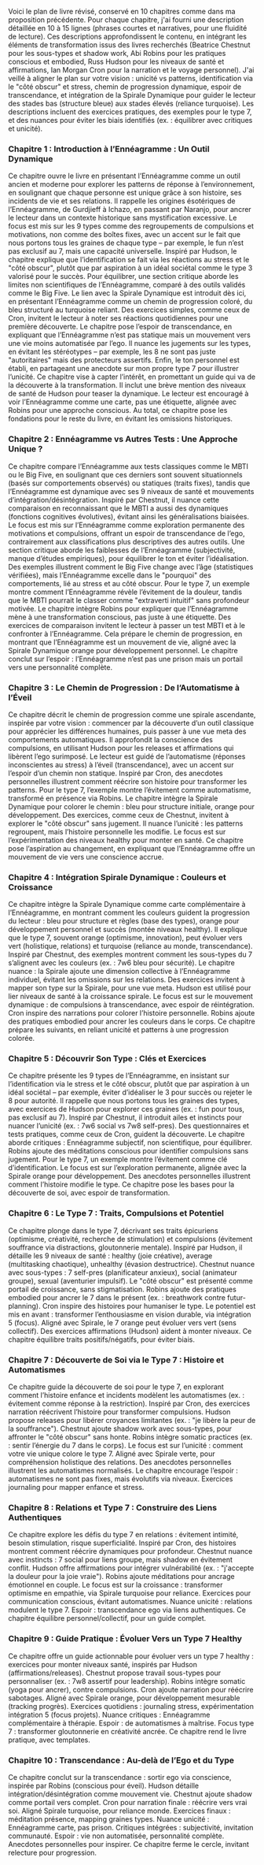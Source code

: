 Voici le plan de livre révisé, conservé en 10 chapitres comme dans ma proposition précédente. Pour chaque chapitre, j'ai fourni une description détaillée en 10 à 15 lignes (phrases courtes et narratives, pour une fluidité de lecture). Ces descriptions approfondissent le contenu, en intégrant les éléments de transformation issus des livres recherchés (Beatrice Chestnut pour les sous-types et shadow work, Abi Robins pour les pratiques conscious et embodied, Russ Hudson pour les niveaux de santé et affirmations, Ian Morgan Cron pour la narration et le voyage personnel). J'ai veillé à aligner le plan sur votre vision : unicité vs patterns, identification via le "côté obscur" et stress, chemin de progression dynamique, espoir de transcendance, et intégration de la Spirale Dynamique pour guider le lecteur des stades bas (structure bleue) aux stades élevés (reliance turquoise). Les descriptions incluent des exercices pratiques, des exemples pour le type 7, et des nuances pour éviter les biais identifiés (ex. : équilibrer avec critiques et unicité).

### Chapitre 1 : Introduction à l’Ennéagramme : Un Outil Dynamique
Ce chapitre ouvre le livre en présentant l’Ennéagramme comme un outil ancien et moderne pour explorer les patterns de réponse à l’environnement, en soulignant que chaque personne est unique grâce à son histoire, ses incidents de vie et ses relations. Il rappelle les origines ésotériques de l’Ennéagramme, de Gurdjieff à Ichazo, en passant par Naranjo, pour ancrer le lecteur dans un contexte historique sans mystification excessive. Le focus est mis sur les 9 types comme des regroupements de compulsions et motivations, non comme des boîtes fixes, avec un accent sur le fait que nous portons tous les graines de chaque type – par exemple, le fun n’est pas exclusif au 7, mais une capacité universelle. Inspiré par Hudson, le chapitre explique que l’identification se fait via les réactions au stress et le "côté obscur", plutôt que par aspiration à un idéal sociétal comme le type 3 valorisé pour le succès. Pour équilibrer, une section critique aborde les limites non scientifiques de l’Ennéagramme, comparé à des outils validés comme le Big Five. Le lien avec la Spirale Dynamique est introduit dès ici, en présentant l’Ennéagramme comme un chemin de progression coloré, du bleu structuré au turquoise reliant. Des exercices simples, comme ceux de Cron, invitent le lecteur à noter ses réactions quotidiennes pour une première découverte. Le chapitre pose l’espoir de transcendance, en expliquant que l’Ennéagramme n’est pas statique mais un mouvement vers une vie moins automatisée par l’ego. Il nuance les jugements sur les types, en évitant les stéréotypes – par exemple, les 8 ne sont pas juste "autoritaires" mais des protecteurs assertifs. Enfin, le ton personnel est établi, en partageant une anecdote sur mon propre type 7 pour illustrer l’unicité. Ce chapitre vise à capter l’intérêt, en promettant un guide qui va de la découverte à la transformation. Il inclut une brève mention des niveaux de santé de Hudson pour teaser la dynamique. Le lecteur est encouragé à voir l’Ennéagramme comme une carte, pas une étiquette, alignée avec Robins pour une approche conscious. Au total, ce chapitre pose les fondations pour le reste du livre, en évitant les omissions historiques.

### Chapitre 2 : Ennéagramme vs Autres Tests : Une Approche Unique ?
Ce chapitre compare l’Ennéagramme aux tests classiques comme le MBTI ou le Big Five, en soulignant que ces derniers sont souvent situationnels (basés sur comportements observés) ou statiques (traits fixes), tandis que l’Ennéagramme est dynamique avec ses 9 niveaux de santé et mouvements d’intégration/désintégration. Inspiré par Chestnut, il nuance cette comparaison en reconnaissant que le MBTI a aussi des dynamiques (fonctions cognitives évolutives), évitant ainsi les généralisations biaisées. Le focus est mis sur l’Ennéagramme comme exploration permanente des motivations et compulsions, offrant un espoir de transcendance de l’ego, contrairement aux classifications plus descriptives des autres outils. Une section critique aborde les faiblesses de l’Ennéagramme (subjectivité, manque d’études empiriques), pour équilibrer le ton et éviter l’idéalisation. Des exemples illustrent comment le Big Five change avec l’âge (statistiques vérifiées), mais l’Ennéagramme excelle dans le "pourquoi" des comportements, lié au stress et au côté obscur. Pour le type 7, un exemple montre comment l’Ennéagramme révèle l’évitement de la douleur, tandis que le MBTI pourrait le classer comme "extraverti intuitif" sans profondeur motivée. Le chapitre intègre Robins pour expliquer que l’Ennéagramme mène à une transformation conscious, pas juste à une étiquette. Des exercices de comparaison invitent le lecteur à passer un test MBTI et à le confronter à l’Ennéagramme. Cela prépare le chemin de progression, en montrant que l’Ennéagramme est un mouvement de vie, aligné avec la Spirale Dynamique orange pour développement personnel. Le chapitre conclut sur l’espoir : l’Ennéagramme n’est pas une prison mais un portail vers une personnalité complète.

### Chapitre 3 : Le Chemin de Progression : De l’Automatisme à l’Éveil
Ce chapitre décrit le chemin de progression comme une spirale ascendante, inspirée par votre vision : commencer par la découverte d’un outil classique pour apprécier les différences humaines, puis passer à une vue meta des comportements automatiques. Il approfondit la conscience des compulsions, en utilisant Hudson pour les releases et affirmations qui libèrent l’ego surimposé. Le lecteur est guidé de l’automatisme (réponses inconscientes au stress) à l’éveil (transcendance), avec un accent sur l’espoir d’un chemin non statique. Inspiré par Cron, des anecdotes personnelles illustrent comment réécrire son histoire pour transformer les patterns. Pour le type 7, l’exemple montre l’évitement comme automatisme, transformé en présence via Robins. Le chapitre intègre la Spirale Dynamique pour colorer le chemin : bleu pour structure initiale, orange pour développement. Des exercices, comme ceux de Chestnut, invitent à explorer le "côté obscur" sans jugement. Il nuance l’unicité : les patterns regroupent, mais l’histoire personnelle les modifie. Le focus est sur l’expérimentation des niveaux healthy pour monter en santé. Ce chapitre pose l’aspiration au changement, en expliquant que l’Ennéagramme offre un mouvement de vie vers une conscience accrue.

### Chapitre 4 : Intégration Spirale Dynamique : Couleurs et Croissance
Ce chapitre intègre la Spirale Dynamique comme carte complémentaire à l’Ennéagramme, en montrant comment les couleurs guident la progression du lecteur : bleu pour structure et règles (base des types), orange pour développement personnel et succès (montée niveaux healthy). Il explique que le type 7, souvent orange (optimisme, innovation), peut évoluer vers vert (holistique, relations) et turquoise (reliance au monde, transcendance). Inspiré par Chestnut, des exemples montrent comment les sous-types du 7 s’alignent avec les couleurs (ex. : 7w6 bleu pour sécurité). Le chapitre nuance : la Spirale ajoute une dimension collective à l’Ennéagramme individuel, évitant les omissions sur les relations. Des exercices invitent à mapper son type sur la Spirale, pour une vue meta. Hudson est utilisé pour lier niveaux de santé à la croissance spirale. Le focus est sur le mouvement dynamique : de compulsions à transcendance, avec espoir de réintégration. Cron inspire des narrations pour colorer l’histoire personnelle. Robins ajoute des pratiques embodied pour ancrer les couleurs dans le corps. Ce chapitre prépare les suivants, en reliant unicité et patterns à une progression colorée.

### Chapitre 5 : Découvrir Son Type : Clés et Exercices
Ce chapitre présente les 9 types de l’Ennéagramme, en insistant sur l’identification via le stress et le côté obscur, plutôt que par aspiration à un idéal sociétal – par exemple, éviter d’idéaliser le 3 pour succès ou rejeter le 8 pour autorité. Il rappelle que nous portons tous les graines des types, avec exercices de Hudson pour explorer ces graines (ex. : fun pour tous, pas exclusif au 7). Inspiré par Chestnut, il introduit ailes et instincts pour nuancer l’unicité (ex. : 7w6 social vs 7w8 self-pres). Des questionnaires et tests pratiques, comme ceux de Cron, guident la découverte. Le chapitre aborde critiques : Ennéagramme subjectif, non scientifique, pour équilibrer. Robins ajoute des méditations conscious pour identifier compulsions sans jugement. Pour le type 7, un exemple montre l’évitement comme clé d’identification. Le focus est sur l’exploration permanente, alignée avec la Spirale orange pour développement. Des anecdotes personnelles illustrent comment l’histoire modifie le type. Ce chapitre pose les bases pour la découverte de soi, avec espoir de transformation.

### Chapitre 6 : Le Type 7 : Traits, Compulsions et Potentiel
Ce chapitre plonge dans le type 7, décrivant ses traits épicuriens (optimisme, créativité, recherche de stimulation) et compulsions (évitement souffrance via distractions, gloutonnerie mentale). Inspiré par Hudson, il détaille les 9 niveaux de santé : healthy (joie créative), average (multitasking chaotique), unhealthy (évasion destructrice). Chestnut nuance avec sous-types : 7 self-pres (planificateur anxieux), social (animateur groupe), sexual (aventurier impulsif). Le "côté obscur" est présenté comme portail de croissance, sans stigmatisation. Robins ajoute des pratiques embodied pour ancrer le 7 dans le présent (ex. : breathwork contre futur-planning). Cron inspire des histoires pour humaniser le type. Le potentiel est mis en avant : transformer l’enthousiasme en vision durable, via intégration 5 (focus). Aligné avec Spirale, le 7 orange peut évoluer vers vert (sens collectif). Des exercices affirmations (Hudson) aident à monter niveaux. Ce chapitre équilibre traits positifs/négatifs, pour éviter biais.

### Chapitre 7 : Découverte de Soi via le Type 7 : Histoire et Automatismes
Ce chapitre guide la découverte de soi pour le type 7, en explorant comment l’histoire enfance et incidents modèlent les automatismes (ex. : évitement comme réponse à la restriction). Inspiré par Cron, des exercices narration réécrivent l’histoire pour transformer compulsions. Hudson propose releases pour libérer croyances limitantes (ex. : "je libère la peur de la souffrance"). Chestnut ajoute shadow work avec sous-types, pour affronter le "côté obscur" sans honte. Robins intègre somatic practices (ex. : sentir l’énergie du 7 dans le corps). Le focus est sur l’unicité : comment votre vie unique colore le type 7. Aligné avec Spirale verte, pour compréhension holistique des relations. Des anecdotes personnelles illustrent les automatismes normalisés. Le chapitre encourage l’espoir : automatismes ne sont pas fixes, mais évolutifs via niveaux. Exercices journaling pour mapper enfance et stress.

### Chapitre 8 : Relations et Type 7 : Construire des Liens Authentiques
Ce chapitre explore les défis du type 7 en relations : évitement intimité, besoin stimulation, risque superficialité. Inspiré par Cron, des histoires montrent comment réécrire dynamiques pour profondeur. Chestnut nuance avec instincts : 7 social pour liens groupe, mais shadow en évitement conflit. Hudson offre affirmations pour intégrer vulnérabilité (ex. : "j'accepte la douleur pour la joie vraie"). Robins ajoute méditations pour ancrage émotionnel en couple. Le focus est sur la croissance : transformer optimisme en empathie, via Spirale turquoise pour reliance. Exercices pour communication conscious, évitant automatismes. Nuance unicité : relations modulent le type 7. Espoir : transcendance ego via liens authentiques. Ce chapitre équilibre personnel/collectif, pour un guide complet.

### Chapitre 9 : Guide Pratique : Évoluer Vers un Type 7 Healthy
Ce chapitre offre un guide actionnable pour évoluer vers un type 7 healthy : exercices pour monter niveaux santé, inspirés par Hudson (affirmations/releases). Chestnut propose travail sous-types pour personnaliser (ex. : 7w8 assertif pour leadership). Robins intègre somatic (yoga pour ancrer), contre compulsions. Cron ajoute narration pour réécrire sabotages. Aligné avec Spirale orange, pour développement mesurable (tracking progrès). Exercices quotidiens : journaling stress, expérimentation intégration 5 (focus projets). Nuance critiques : Ennéagramme complémentaire à thérapie. Espoir : de automatismes à maîtrise. Focus type 7 : transformer gloutonnerie en créativité ancrée. Ce chapitre rend le livre pratique, avec templates.

### Chapitre 10 : Transcendance : Au-delà de l’Ego et du Type
Ce chapitre conclut sur la transcendance : sortir ego via conscience, inspirée par Robins (conscious pour éveil). Hudson détaille intégration/désintégration comme mouvement vie. Chestnut ajoute shadow comme portail vers complet. Cron pour narration finale : réécrire vers vrai soi. Aligné Spirale turquoise, pour reliance monde. Exercices finaux : méditation présence, mapping graines types. Nuance unicité : Ennéagramme carte, pas prison. Critiques intégrées : subjectivité, invitation communauté. Espoir : vie non automatisée, personnalité complète. Anecdotes personnelles pour inspirer. Ce chapitre ferme le cercle, invitant relecture pour progression.
